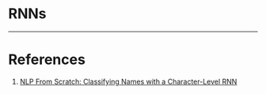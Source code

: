 # RNNs

---
# References

1. [NLP From Scratch: Classifying Names with a Character-Level RNN](https://docs.pytorch.org/tutorials/intermediate/char_rnn_classification_tutorial.html)